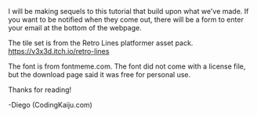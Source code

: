 I will be making sequels to this tutorial that build upon what we've made. If you want to be notified when they come out, there will be a form to enter your email at the bottom of the webpage. 

The tile set is from the Retro Lines platformer asset pack.
https://v3x3d.itch.io/retro-lines

The font is from fontmeme.com. The font did not come with a license file, but the download page said it was free for personal use.

Thanks for reading!

-Diego (CodingKaiju.com)